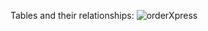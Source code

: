 Tables and their relationships:
![orderXpress](https://github.com/copchenka/orderXpress/assets/22070446/de38abea-788c-4eeb-a170-e5f13a067dec)
